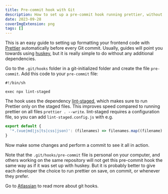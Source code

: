 ```yaml
---
title: Pre-commit hook with Git
description: How to set up a pre-commit hook running prettier, without huskey
date: 2023-09-28
coverImgExtension: png
tags: []
---
```


This is an easy guide to setting up formatting your frontend code with [Prettier](https://prettier.io/) automatically before every Git commit. Usually, guides will point you towards using [huskey](https://github.com/typicode/husky), but it is really simple to do without any additional dependencies.

Go to the `.git/hooks` folder in a git-initialized folder and create the file `pre-commit`. Add this code to your `pre-commit` file:

```
#!/bin/sh

exec npx lint-staged
```

The hook uses the dependency [lint-staged](https://github.com/okonet/lint-staged), which makes sure to run Prettier only on the staged files. This improves speed compared to running prettier on all files `prettier . --write`. lint-staged requires a configuration file, so you can add `lint-staged.config.js` with e.g.

```js
export default {
  '*.(vue|md|js|ts|css|json)': (filenames) => filenames.map((filename) => `prettier --write '${filename}'`),
}
```

Now make some changes and perform a commit to see it all in action.

Note that the `.git/hooks/pre-commit` file is personal on your computer, and others working on the same repository will not get this pre-commit hook the same way as if it was set up with huskey. But it is probably better to give each developer the choice to run prettier on save, on commit, or whenever they prefer.

Go to [Atlassian](https://www.atlassian.com/git/tutorials/git-hooks) to read more about git hooks.
